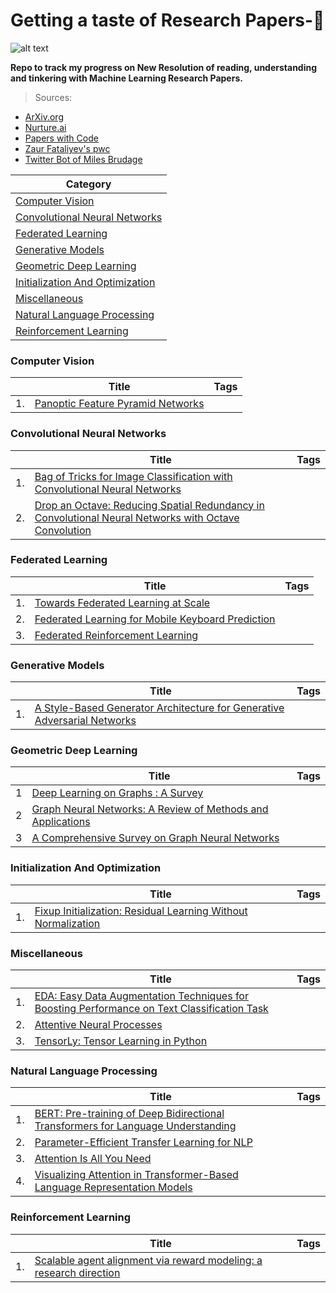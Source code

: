 # **Getting a taste of Research Papers-💯**

![alt text](https://encrypted-tbn0.gstatic.com/images?q=tbn:ANd9GcQzoY5RWPO4HIgxfyVnb4ZEUONYkBD7g6JOhxmnfjkGlKoAeZYSEQ)

**Repo to track my progress on New Resolution of reading, understanding and tinkering with Machine Learning Research Papers.**

>Sources:<br/>
* [ArXiv.org](https://arxiv.org)<br/>
* [Nurture.ai](http://nurture.ai)<br/>
* [Papers with Code](https://paperswithcode.com)<br/>
* [Zaur Fataliyev's pwc](https://github.com/zziz/pwc)<br/>
* [Twitter Bot of Miles Brudage](https://twitter.com/BrundageBot)</br>




|Category  |
|---       |
|[Computer Vision](#computer-vision)|
|[Convolutional Neural Networks](#convolutional-neural-networks)|
|[Federated Learning](#federated-learning)|
|[Generative Models](#generative-models)|
|[Geometric Deep Learning](#geometric-deep-learning) | 
|[Initialization And Optimization](#initialization-and-optimization) |
|[Miscellaneous](#miscellaneous)|
|[Natural Language Processing](#natural-language-processing)|
|[Reinforcement Learning](#reinforcement-learning)|


### Computer Vision
||Title|Tags|
|---|---|---|
|1.|[Panoptic Feature Pyramid Networks](https://arxiv.org/pdf/1901.02446.pdf)| 


### Convolutional Neural Networks
||Title |Tags|
|---|---|---|
|1.|[Bag of Tricks for Image Classification with Convolutional Neural Networks](https://arxiv.org/pdf/1812.01187.pdf)| 
|2.|[Drop an Octave: Reducing Spatial Redundancy in Convolutional Neural Networks with Octave Convolution](https://arxiv.org/pdf/1904.05049.pdf)|

### Federated Learning
||Title |Tags|
|---|---|---|
|1.|[Towards Federated Learning at Scale](https://arxiv.org/pdf/1902.01046.pdf)||
|2.   |[Federated Learning for Mobile Keyboard Prediction](https://arxiv.org/pdf/1811.03604.pdf)|
|3.   |[Federated Reinforcement Learning](https://arxiv.org/pdf/1901.08277.pdf)|

### Generative Models
||Title|Tags|
|---|---|---|
|1.|[A Style-Based Generator Architecture for Generative Adversarial Networks ](https://arxiv.org/pdf/1812.04948.pdf)|

### Geometric Deep Learning
||Title|Tags|
|---|---|---|
|1   |[Deep Learning on Graphs : A Survey](https://arxiv.org/abs/1812.04202)    |  
|2   |[Graph Neural Networks: A Review of Methods and Applications](https://arxiv.org/abs/1812.08434)    |	  
|3   |[A Comprehensive Survey on Graph Neural Networks](https://arxiv.org/abs/1901.00596)    |	 


### Initialization And Optimization
||Title|Tags|
|---|---|---|
|1.|[Fixup Initialization: Residual Learning Without Normalization](https://arxiv.org/pdf/1901.09321.pdf)|


### Miscellaneous
||Title|Tags|
|---|---|---|
|1.|[EDA: Easy Data Augmentation Techniques for Boosting Performance on Text Classification Task](https://arxiv.org/pdf/1901.11196.pdf)|
|2.|[Attentive Neural Processes](https://arxiv.org/pdf/1901.05761.pdf)|
|3.|[TensorLy: Tensor Learning in Python](https://arxiv.org/pdf/1610.09555.pdf)|

### Natural Language Processing
||Title  |Tags|
|--- |---     |---|
|1.|[BERT: Pre-training of Deep Bidirectional Transformers for Language Understanding](https://paperswithcode.com/paper/bert-pre-training-of-deep-bidirectional2)|
|2.|[Parameter-Efficient Transfer Learning for NLP](https://arxiv.org/pdf/1902.00751.pdf)|
|3.|[Attention Is All You Need](https://arxiv.org/pdf/1706.03762.pdf)|
|4.|[Visualizing Attention in Transformer-Based Language Representation Models](https://arxiv.org/pdf/1904.02679.pdf)|

### Reinforcement Learning
||Title|Tags|
|---|---|---|
|1.   |[Scalable agent alignment via reward modeling: a research direction](https://arxiv.org/pdf/1811.07871) | 
